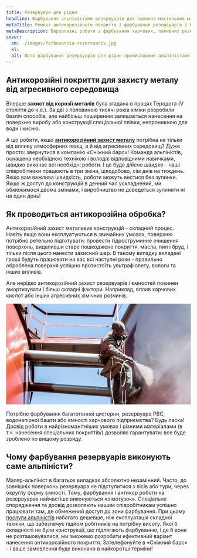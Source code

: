 ```yaml
---
title: Резервуари для рідин
headline: Фарбування альпіністами резервуарів для паливно-мастильних матеріалів і мінеральних добрив, харчових ємностей і водонапірних веж
metaTitle: Ремонт антикорозійного покриття і фарбування резервуарів | СНІЖНИЙ БАРС
metaDescription: Верхолазні роботи з фарбування харчових, паливних резервуарів і водонапірних башт в Україні ☎ + 38 (096) 555-30-92 від компанії Сніжний Барс
cover:
  sm: ./images/farbuvannia-rezervuariv.jpg
  xl: 
  alt: Фото фарбування резервуарів для рідин промисловими альпіністами компанії "Сніжний Барс"
---
```



## Антикорозійні покриття для захисту металу від агресивного середовища


Вперше **захист від корозії металів** була згадана в працях Геродота (V століття до н.е.). За дві з половиною тисячі років хіміки розробили безліч способів, але найбільш поширеним залишається нанесення на поверхню виробу або конструкції спеціальної плівки, непроникною для води і кисню.

А що робити, якщо [**антикорозійний захист металу**](/services/pokraska-metalla/) потрібна не тільки від впливу атмосферних явищ, а й від агресивних середовищ? Дуже просто: звернутися в компанію «Сніжний барс»! Команда альпіністів, оснащена необхідною технікою і володіє відповідними навичками, швидко виконає всі необхідні роботи. І це буде _дійсно швидко_ - наші співробітники працюють в три зміни, цілодобово, сім днів на тиждень. Якщо вам важлива швидкість, роботи можуть вестися без зупинки. Якщо ж доступ до конструкцій в денний час ускладнений, ми обмежимося двома змінами, і виробництво не доведеться зупиняти ні на один день!


## Як проводиться антикорозійна обробка?


Антикорозійний захист металевих конструкцій - складний процес. Навіть якщо вони експлуатуються в звичайних умовах, поверхню потрібно ретельно підготувати: провести гідроструминне очищення поверхонь, видаливши старе пошкоджене покриття, масла, пил і бруд, і тільки після цього нанести захисний шар. В такому випадку вкладені гроші будуть працювати на вас всі наступні роки - правильно оброблена поверхня успішно протистоїть ультрафіолету, вологи та інших впливів.

Але нерідко антикорозійний захист резервуарів і ємностей повинен амортизувати і більш складні фактори. Наприклад, вплив харчових кислот або інших агресивних хімічних розчинів.


![Фарбування ємностей, резервуарів, бочок](./images/pokraska-emkostej.jpg)


Потрібне фарбування багатотонної цистерни, резервуара РВС, водонапірної башти або ємності харчового підприємства? Будь ласка! Досвід роботи в найрізноманітніших умовах і різними матеріалами (в т.ч. нанесення спеціальних покриттів/) дозволяє гарантувати: все буде зроблено по вищому розряду.


## Чому фарбування резервуарів виконують саме альпіністи?


Маляр-альпініст в багатьох випадках абсолютно незамінний. Часто, до зовнішніх поверхонь резервуара не підступитися з лісів або тури, через округлу форму ємності. Тому, фарбування і антикор роботи на резервуарах найчастіше виконуються «з мотузок». Спеціальне спорядження та досвід дозволяють нашим співробітникам успішно працювати там, де обмежений доступ до зони фарбування. При цьому [послуги альпіністів](/services/) набагато дешевше, ніж експлуатація складної техніки, що забезпечує підйом робітників на потрібну висоту.
Якої б складності не були конструкції, що підлягають фарбуванню, і де б вони не розташовувалися, ми зможемо розробити ефективний варіант нанесення антикорозійного покриття. Зателефонуйте в «Сніжний барс» - і ваше замовлення буде виконано в найкоротші терміни!
